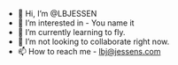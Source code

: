 - 👋 Hi, I’m @LBJESSEN
- 👀 I’m interested in - You name it
- 🌱 I’m currently learning to fly.
- 💞️ I’m not looking to collaborate right now.
- 📫 How to reach me - lbj@jessens.com
